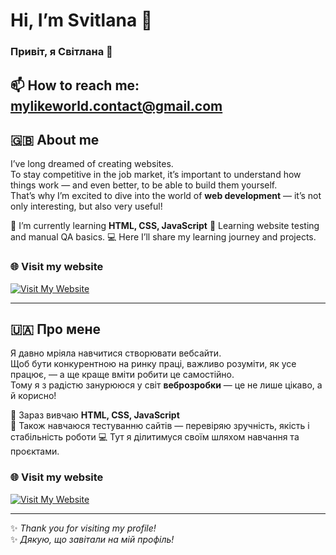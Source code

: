 # Hi, I’m Svitlana 👋  
### Привіт, я Світлана 🌼
📫 How to reach me: mylikeworld.contact@gmail.com
---

## 🇬🇧 About me
I’ve long dreamed of creating websites.  
To stay competitive in the job market, it’s important to understand how things work — and even better, to be able to build them yourself.  
That’s why I’m excited to dive into the world of **web development** — it’s not only interesting, but also very useful!  

🌱 I’m currently learning **HTML, CSS, JavaScript** 
🧪 Learning website testing and manual QA basics.
💻 Here I’ll share my learning journey and projects.
### 🌐 Visit my website  
[![Visit My Website](https://img.shields.io/badge/MyLikeWorld.web.app-%23ffb6c1?style=for-the-badge&logo=google-chrome&logoColor=white)](https://MyLikeWorld.web.app)

---

## 🇺🇦 Про мене
Я давно мріяла навчитися створювати вебсайти.  
Щоб бути конкурентною на ринку праці, важливо розуміти, як усе працює, — а ще краще вміти робити це самостійно.  
Тому я з радістю занурююся у світ **веброзробки** — це не лише цікаво, а й корисно!  

🌱 Зараз вивчаю **HTML, CSS, JavaScript**  
🧪 Також навчаюся тестуванню сайтів — перевіряю зручність, якість і стабільність роботи
💻 Тут я ділитимуся своїм шляхом навчання та проєктами.
### 🌐 Visit my website  
[![Visit My Website](https://img.shields.io/badge/MyLikeWorld.web.app-%23ffb6c1?style=for-the-badge&logo=google-chrome&logoColor=white)](https://MyLikeWorld.web.app)

---

✨ _Thank you for visiting my profile!_  
✨ _Дякую, що завітали на мій профіль!_
